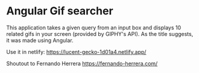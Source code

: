 # Angular Gif searcher

This application takes a given query from an input box and displays 10 related gifs in your screen (provided by GIPHY's API). As the title suggests, it was made using Angular.

Use it in netlify: 
https://lucent-gecko-1d01a4.netlify.app/

Shoutout to Fernando Herrera
https://fernando-herrera.com/
